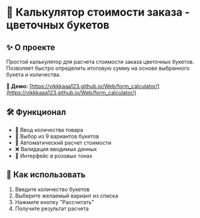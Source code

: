 # 💐 Калькулятор стоимости заказа - цветочных букетов

## ✨ О проекте

Простой калькулятор для расчета стоимости заказа цветочных букетов. Позволяет быстро определить итоговую сумму на основе выбранного букета и количества.

**🔗 Демо:** [https://vikkkaaa123.github.io/Web/form_calculator/](https://vikkkaaa123.github.io/Web/form_calculator/)


## 🛠 Функционал

- 📝 Ввод количества товара
- 🌹 Выбор из 9 вариантов букетов
- 🧮 Автоматический расчет стоимости
- ❌ Валидация вводимых данных
- 💖 Интерфейс в розовых тонах

## 🚀 Как использовать

1. Введите количество букетов
2. Выберите желаемый вариант из списка
3. Нажмите кнопку "Рассчитать"
4. Получите результат расчета
